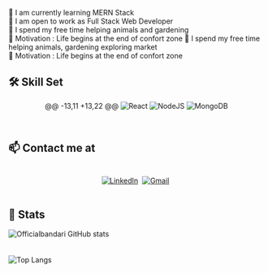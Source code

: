 🌱 I am currently learning MERN Stack <br>
👯 I am open to work as Full Stack Web Developer <br>
🐾 I spend my free time helping animals and gardening <br>
💭 Motivation : Life begins at the end of confort zone
🐾 I spend my free time helping animals, gardening exploring market <br>
💭 Motivation : Life begins at the end of confort zone <br>

## 🛠  Skill Set
<p align="center">
@@ -13,11 +13,22 @@
<img alt="React" src="https://img.shields.io/badge/react-%2320232a.svg?&style=for-the-badge&logo=react&logoColor=%2361DAFB"/>
<img alt="NodeJS" src="https://img.shields.io/badge/node.js-%2343853D.svg?&style=for-the-badge&logo=node.js&logoColor=white"/>
<img alt="MongoDB" src ="https://img.shields.io/badge/MongoDB-%234ea94b.svg?&style=for-the-badge&logo=mongodb&logoColor=white"/>
 <p/>
<p/>

<br>

## 📫  Contact me at 
<p align="center">
<br>
<a href="https://www.linkedin.com/in/ponnakrishna-bandari-6879391a4/"><img src="https://img.shields.io/badge/linkedin-%230077B5.svg?&style=for-the-badge&logo=linkedin&logoColor=white" alt="LinkedIn" /></a>&nbsp;
<a href="mailto:officialbandari6@gmail.com"><img src="https://img.shields.io/badge/Gmail-D14836?style=for-the-badge&logo=gmail&logoColor=white" alt="Gmail" /></a>&nbsp;
</a><br>&nbsp;

 <br>

 ## 🤖 Stats
![Officialbandari GitHub stats](https://github.com/officialbandari?tab=repositories)<br>
<br>
<br>
![Top Langs](https://github.com/officialbandari?tab=repositories)
<br>
<br>
